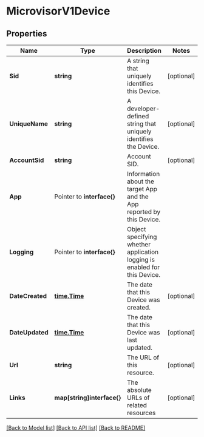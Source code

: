 # MicrovisorV1Device

## Properties

Name | Type | Description | Notes
------------ | ------------- | ------------- | -------------
**Sid** | **string** | A string that uniquely identifies this Device. |[optional] 
**UniqueName** | **string** | A developer-defined string that uniquely identifies the Device. |[optional] 
**AccountSid** | **string** | Account SID. |[optional] 
**App** | Pointer to **interface{}** | Information about the target App and the App reported by this Device. |
**Logging** | Pointer to **interface{}** | Object specifying whether application logging is enabled for this Device. |
**DateCreated** | [**time.Time**](time.Time.md) | The date that this Device was created. |[optional] 
**DateUpdated** | [**time.Time**](time.Time.md) | The date that this Device was last updated. |[optional] 
**Url** | **string** | The URL of this resource. |[optional] 
**Links** | **map[string]interface{}** | The absolute URLs of related resources |[optional] 

[[Back to Model list]](../README.md#documentation-for-models) [[Back to API list]](../README.md#documentation-for-api-endpoints) [[Back to README]](../README.md)


